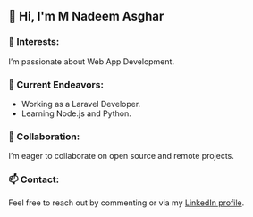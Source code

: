 ## 👋 Hi, I'm M Nadeem Asghar

### 👀 Interests:
I’m passionate about Web App Development.

### 🌱 Current Endeavors:
- Working as a Laravel Developer.
- Learning Node.js and Python.

### 💞️ Collaboration:
I’m eager to collaborate on open source and remote projects.

### 📫 Contact:
Feel free to reach out by commenting or via my [LinkedIn profile](https://www.linkedin.com/in/m-nadeem-asghar-82268478/).
